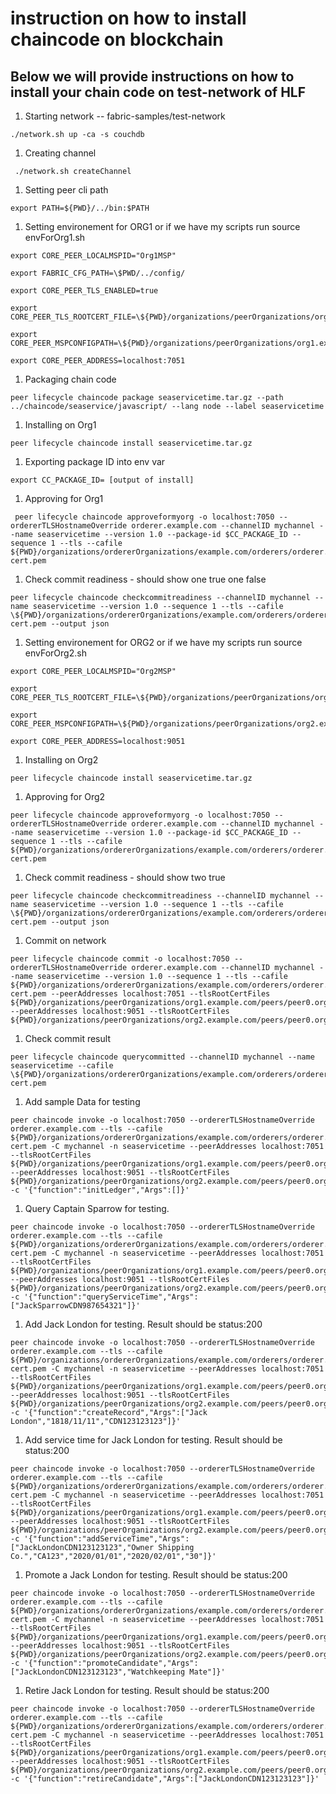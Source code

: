 # instruction on how to install chaincode on blockchain

## Below we will provide instructions on how to install your chain code on test-network of HLF

1. Starting network -- fabric-samples/test-network

```
./network.sh up -ca -s couchdb
```

1. Creating channel

```
 ./network.sh createChannel
```

1. Setting peer cli path

```
export PATH=${PWD}/../bin:$PATH
```

1. Setting environement for ORG1 or if we have my scripts run source envForOrg1.sh

```
export CORE_PEER_LOCALMSPID="Org1MSP"

export FABRIC_CFG_PATH=\$PWD/../config/

export CORE_PEER_TLS_ENABLED=true

export CORE_PEER_TLS_ROOTCERT_FILE=\${PWD}/organizations/peerOrganizations/org1.example.com/peers/peer0.org1.example.com/tls/ca.crt

export CORE_PEER_MSPCONFIGPATH=\${PWD}/organizations/peerOrganizations/org1.example.com/users/Admin@org1.example.com/msp

export CORE_PEER_ADDRESS=localhost:7051
```

1. Packaging chain code

```
peer lifecycle chaincode package seaservicetime.tar.gz --path ../chaincode/seaservice/javascript/ --lang node --label seaservicetime
```

1. Installing on Org1

```
peer lifecycle chaincode install seaservicetime.tar.gz
```

1. Exporting package ID into env var

```
export CC_PACKAGE_ID= [output of install]
```

1. Approving for Org1

```
 peer lifecycle chaincode approveformyorg -o localhost:7050 --ordererTLSHostnameOverride orderer.example.com --channelID mychannel --name seaservicetime --version 1.0 --package-id $CC_PACKAGE_ID --sequence 1 --tls --cafile ${PWD}/organizations/ordererOrganizations/example.com/orderers/orderer.example.com/msp/tlscacerts/tlsca.example.com-cert.pem
```

1. Check commit readiness - should show one true one false

```
peer lifecycle chaincode checkcommitreadiness --channelID mychannel --name seaservicetime --version 1.0 --sequence 1 --tls --cafile \${PWD}/organizations/ordererOrganizations/example.com/orderers/orderer.example.com/msp/tlscacerts/tlsca.example.com-cert.pem --output json
```

1. Setting environement for ORG2 or if we have my scripts run source envForOrg2.sh

```
export CORE_PEER_LOCALMSPID="Org2MSP"

export CORE_PEER_TLS_ROOTCERT_FILE=\${PWD}/organizations/peerOrganizations/org2.example.com/peers/peer0.org2.example.com/tls/ca.crt

export CORE_PEER_MSPCONFIGPATH=\${PWD}/organizations/peerOrganizations/org2.example.com/users/Admin@org2.example.com/msp

export CORE_PEER_ADDRESS=localhost:9051
```

1. Installing on Org2

```
peer lifecycle chaincode install seaservicetime.tar.gz
```

1. Approving for Org2

```
peer lifecycle chaincode approveformyorg -o localhost:7050 --ordererTLSHostnameOverride orderer.example.com --channelID mychannel --name seaservicetime --version 1.0 --package-id $CC_PACKAGE_ID --sequence 1 --tls --cafile ${PWD}/organizations/ordererOrganizations/example.com/orderers/orderer.example.com/msp/tlscacerts/tlsca.example.com-cert.pem
```

1. Check commit readiness - should show two true

```
peer lifecycle chaincode checkcommitreadiness --channelID mychannel --name seaservicetime --version 1.0 --sequence 1 --tls --cafile \${PWD}/organizations/ordererOrganizations/example.com/orderers/orderer.example.com/msp/tlscacerts/tlsca.example.com-cert.pem --output json
```

1. Commit on network

```
peer lifecycle chaincode commit -o localhost:7050 --ordererTLSHostnameOverride orderer.example.com --channelID mychannel --name seaservicetime --version 1.0 --sequence 1 --tls --cafile ${PWD}/organizations/ordererOrganizations/example.com/orderers/orderer.example.com/msp/tlscacerts/tlsca.example.com-cert.pem --peerAddresses localhost:7051 --tlsRootCertFiles ${PWD}/organizations/peerOrganizations/org1.example.com/peers/peer0.org1.example.com/tls/ca.crt --peerAddresses localhost:9051 --tlsRootCertFiles ${PWD}/organizations/peerOrganizations/org2.example.com/peers/peer0.org2.example.com/tls/ca.crt
```

1. Check commit result

```
peer lifecycle chaincode querycommitted --channelID mychannel --name seaservicetime --cafile \${PWD}/organizations/ordererOrganizations/example.com/orderers/orderer.example.com/msp/tlscacerts/tlsca.example.com-cert.pem
```

1. Add sample Data for testing

```
peer chaincode invoke -o localhost:7050 --ordererTLSHostnameOverride orderer.example.com --tls --cafile ${PWD}/organizations/ordererOrganizations/example.com/orderers/orderer.example.com/msp/tlscacerts/tlsca.example.com-cert.pem -C mychannel -n seaservicetime --peerAddresses localhost:7051 --tlsRootCertFiles ${PWD}/organizations/peerOrganizations/org1.example.com/peers/peer0.org1.example.com/tls/ca.crt --peerAddresses localhost:9051 --tlsRootCertFiles ${PWD}/organizations/peerOrganizations/org2.example.com/peers/peer0.org2.example.com/tls/ca.crt -c '{"function":"initLedger","Args":[]}'
```

1. Query Captain Sparrow for testing.

```
peer chaincode invoke -o localhost:7050 --ordererTLSHostnameOverride orderer.example.com --tls --cafile ${PWD}/organizations/ordererOrganizations/example.com/orderers/orderer.example.com/msp/tlscacerts/tlsca.example.com-cert.pem -C mychannel -n seaservicetime --peerAddresses localhost:7051 --tlsRootCertFiles ${PWD}/organizations/peerOrganizations/org1.example.com/peers/peer0.org1.example.com/tls/ca.crt --peerAddresses localhost:9051 --tlsRootCertFiles ${PWD}/organizations/peerOrganizations/org2.example.com/peers/peer0.org2.example.com/tls/ca.crt -c '{"function":"queryServiceTime","Args":["JackSparrowCDN987654321"]}'
```

1. Add Jack London for testing. Result should be status:200

```
peer chaincode invoke -o localhost:7050 --ordererTLSHostnameOverride orderer.example.com --tls --cafile ${PWD}/organizations/ordererOrganizations/example.com/orderers/orderer.example.com/msp/tlscacerts/tlsca.example.com-cert.pem -C mychannel -n seaservicetime --peerAddresses localhost:7051 --tlsRootCertFiles ${PWD}/organizations/peerOrganizations/org1.example.com/peers/peer0.org1.example.com/tls/ca.crt --peerAddresses localhost:9051 --tlsRootCertFiles ${PWD}/organizations/peerOrganizations/org2.example.com/peers/peer0.org2.example.com/tls/ca.crt -c '{"function":"createRecord","Args":["Jack London","1818/11/11","CDN123123123"]}'
```

1. Add service time for Jack London for testing. Result should be status:200

```
peer chaincode invoke -o localhost:7050 --ordererTLSHostnameOverride orderer.example.com --tls --cafile ${PWD}/organizations/ordererOrganizations/example.com/orderers/orderer.example.com/msp/tlscacerts/tlsca.example.com-cert.pem -C mychannel -n seaservicetime --peerAddresses localhost:7051 --tlsRootCertFiles ${PWD}/organizations/peerOrganizations/org1.example.com/peers/peer0.org1.example.com/tls/ca.crt --peerAddresses localhost:9051 --tlsRootCertFiles ${PWD}/organizations/peerOrganizations/org2.example.com/peers/peer0.org2.example.com/tls/ca.crt -c '{"function":"addServiceTime","Args":["JackLondonCDN123123123","Owner Shipping Co.","CA123","2020/01/01","2020/02/01","30"]}'
```

1. Promote a Jack London for testing. Result should be status:200

```
peer chaincode invoke -o localhost:7050 --ordererTLSHostnameOverride orderer.example.com --tls --cafile ${PWD}/organizations/ordererOrganizations/example.com/orderers/orderer.example.com/msp/tlscacerts/tlsca.example.com-cert.pem -C mychannel -n seaservicetime --peerAddresses localhost:7051 --tlsRootCertFiles ${PWD}/organizations/peerOrganizations/org1.example.com/peers/peer0.org1.example.com/tls/ca.crt --peerAddresses localhost:9051 --tlsRootCertFiles ${PWD}/organizations/peerOrganizations/org2.example.com/peers/peer0.org2.example.com/tls/ca.crt -c '{"function":"promoteCandidate","Args":["JackLondonCDN123123123","Watchkeeping Mate"]}'
```

1. Retire Jack London for testing. Result should be status:200

```
peer chaincode invoke -o localhost:7050 --ordererTLSHostnameOverride orderer.example.com --tls --cafile ${PWD}/organizations/ordererOrganizations/example.com/orderers/orderer.example.com/msp/tlscacerts/tlsca.example.com-cert.pem -C mychannel -n seaservicetime --peerAddresses localhost:7051 --tlsRootCertFiles ${PWD}/organizations/peerOrganizations/org1.example.com/peers/peer0.org1.example.com/tls/ca.crt --peerAddresses localhost:9051 --tlsRootCertFiles ${PWD}/organizations/peerOrganizations/org2.example.com/peers/peer0.org2.example.com/tls/ca.crt -c '{"function":"retireCandidate","Args":["JackLondonCDN123123123"]}'
```
